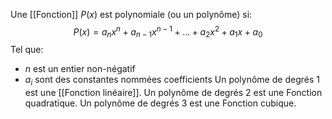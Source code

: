 Une [[Fonction]] $P(x)$ est polynomiale (ou un polynôme) si:
$$
P(x) = a_nx^n + a_{n-1}x^{n-1}+...+a_2x^2+a_1x+a_0
$$
Tel que:
- $n$ est un entier non-négatif
- $a_i$ sont des constantes nommées coefficients
Un polynôme de degrés $1$ est une [[Fonction linéaire]]. 
Un polynôme de degrés $2$ est une Fonction quadratique.
Un polynôme de degrés $3$ est une Fonction cubique.